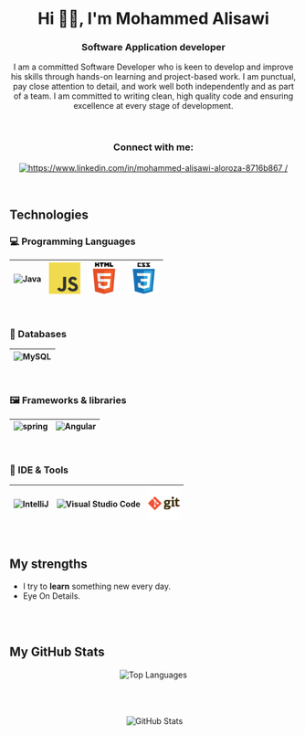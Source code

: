 <h1 align="center">Hi 👋🏻, I'm Mohammed Alisawi</h1>
<h3 align="center"> Software Application developer </h3> 

<p align="center">I am a committed Software Developer who is keen to develop and improve his skills through hands-on learning and project-based work. I am punctual, pay close attention to detail, and work well both independently and as part of a team. I am committed to writing clean, high quality code and ensuring excellence at every stage of development.
 </p>
<br>

<h3 align="center">Connect with me:</h3>
<p align="center">
<a href="https://www.linkedin.com/in/mohammed-alisawi-aloroza-8716b867" target="_blank"><img align="center" src="https://raw.githubusercontent.com/rahuldkjain/github-profile-readme-generator/master/src/images/icons/Social/linked-in-alt.svg" alt="https://www.linkedin.com/in/mohammed-alisawi-aloroza-8716b867 /" height="40" width="50" /></a>

</p><br>

##  Technologies

### 💻 Programming Languages

| <img title="Java" alt="Java" width="55px" src="https://brandslogos.com/wp-content/uploads/images/large/java-logo-1.png"> | <img alt="JavaScript" title="JavaScript" width="55px" src="https://raw.githubusercontent.com/github/explore/master/topics/javascript/javascript.png"> | <img title="HTML" alt="HTML" width="55px" src="https://raw.githubusercontent.com/github/explore/master/topics/html/html.png"> | <img title="CSS" alt="CSS" width="55px" src="https://raw.githubusercontent.com/github/explore/master/topics/css/css.png"> |
|-------------------------------------------------------------------------------------------------------------------------------------------------------------------------------------------------|-----------------------------------------------------------------------------------------------------------------------------|-------------------------------------------------------------------------------------------------------------------------|-----------------------------------------------------------------------------------------------------------------------------------------|

<br>

### :floppy_disk: Databases

 | <img title="MySQL" alt="MySQL" width="55px" src="https://yt3.ggpht.com/ytc/AKedOLRpJVGUTtjVE_mf-DouS6NeZVEDVBqdjc1diCIQEg=s900-c-k-c0x00ffffff-no-rj"> |
| ----------------------------------------------------------------------------------------------------------------------------------------- 

<br>

### 🖼️ Frameworks & libraries

| <img title="spring" alt="spring" width="55px" src="https://cdn.freebiesupply.com/logos/large/2x/spring-3-logo-png-transparent.png"> | <img title="Angular" alt="Angular" width="55px" src="https://upload.wikimedia.org/wikipedia/commons/thumb/c/cf/Angular_full_color_logo.svg/512px-Angular_full_color_logo.svg.png?20160527092314"> |
 |------------------------------------------------------------------------------------------------------------------------- | ------------------------------------------------------------------------------------------------------------------------- |

<br>

### :wrench: IDE & Tools

| <img title="IntelliJ" alt="IntelliJ" width="55px" src="https://upload.wikimedia.org/wikipedia/commons/thumb/9/9c/IntelliJ_IDEA_Icon.svg/1024px-IntelliJ_IDEA_Icon.svg.png"> | <img title="Visual Studio Code" alt="Visual Studio Code" width="55px" src="https://upload.wikimedia.org/wikipedia/commons/thumb/9/9a/Visual_Studio_Code_1.35_icon.svg/768px-Visual_Studio_Code_1.35_icon.svg.png?20210804221519"> | <img title="Git" alt="Git" width="55px" src="https://raw.githubusercontent.com/github/explore/master/topics/git/git.png"> | 
| ------------------------------------------------------------------------------------------------------------------------------------- | ----------------------------------------------------------------------------------------------------------------------------------------- | ----------------------------------------------------------------------------------------------------------------------------------------- |

<br>

##  My strengths

- I try to **learn** something new every day.
- Eye On Details.
<br>
<br>

## My GitHub Stats

<p align="center"><img align="center" src="https://github-readme-stats.vercel.app/api/top-langs?username=Al-issawi&show_icons=true&locale=en&layout=compact" alt="Top Languages" /></p><br><br> <p align="center">&nbsp;<img align="center" src="https://github-readme-stats.vercel.app/api?username=Al-issawi&show_icons=true&locale=en" alt="GitHub Stats" /></p>
